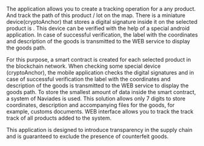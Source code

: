 The application allows you to create a tracking operation for a any product. And track the path of this product / lot on the map.
There is a miniature device(cryptoAnchor) that stores a digital signature inside it on the selected product is . 
This device can be verified with the help of a special android application. In case of successful verification, 
the label with the coordinates and description of the goods is transmitted to the WEB service to display the goods path.

For this purpose, a smart contract is created for each selected product in the blockchain network.
When checking some special device (cryptoAnchor), the mobile application checks the digital signatures and in case of successful verification 
the label with the coordinates and description of the goods is transmitted to the WEB service to display the goods path.
To store the smallest amount of data inside the smart contract, a system of Naviades is used. This solution allows only 7 digits to store coordinates, 
description and accompanying files for the goods, for example, customs documents.
WEB interface allows you to track the track track of all products added to the system.

This application is designed to introduce transparency in the supply chain and is guaranteed to exclude the presence of counterfeit goods.